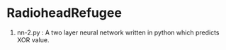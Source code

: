 # RadioheadRefugee

1. nn-2.py : A two layer neural network written in python which predicts XOR value.

